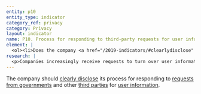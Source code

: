 ```yaml
---
entity: p10
entity_type: indicator
category_ref: privacy
category: Privacy
layout: indicator
name: P10. Process for responding to third-party requests for user information
element: | 
  <ol><li>Does the company <a href="/2019-indicators/#clearlydisclose" target="_blank" rel="noopener">clearly disclose</a> its process for responding to <a href="/2019-indicators/#nonjudicial" target="_blank" rel="noopener">non-judicial government requests</a>?</li><li>Does the company <a href="/2019-indicators/#clearlydisclose" target="_blank" rel="noopener">clearly disclose</a> its process for responding to <a href="/2019-indicators/#courtorder" target="_blank" rel="noopener">court orders</a>?</li><li>Does the company <a href="/2019-indicators/#clearlydisclose" target="_blank" rel="noopener">clearly disclose </a>its process for responding to government requests from foreign jurisdictions?</li><li>Does the company <a href="/2019-indicators/#clearlydisclose" target="_blank" rel="noopener">clearly disclose</a> its process for responding to <a href="/2019-indicators/#privaterequest" target="_blank" rel="noopener">requests made by private parties</a>?</li><li>Do the company&rsquo;s explanations <a href="/2019-indicators/#clearlydisclose" target="_blank" rel="noopener">clearly disclose</a> the legal basis under which it may comply with <a href="/2019-indicators/#governmentrequest" target="_blank" rel="noopener">government requests</a>?</li><li>Do the company&rsquo;s explanations <a href="/2019-indicators/#clearlydisclose" target="_blank" rel="noopener">clearly disclose</a> the basis under which it may comply with <a href="/2019-indicators/#privaterequest" target="_blank" rel="noopener">requests from private parties</a>?</li><li>Does the company <a href="/2019-indicators/#clearlydisclose" target="_blank" rel="noopener">clearly disclose</a> that it carries out due diligence on <a href="/2019-indicators/#governmentrequest" target="_blank" rel="noopener">government requests</a> before deciding how to respond?</li><li>Does the company <a href="/2019-indicators/#clearlydisclose" target="_blank" rel="noopener">clearly disclose</a> that it carries out due diligence on <a href="/2019-indicators/#privaterequest" target="_blank" rel="noopener">private requests</a> before deciding how to respond?</li><li>Does the company commit to push back on inappropriate or overbroad <a href="/2019-indicators/#governmentrequest" target="_blank" rel="noopener">government requests</a>?</li><li>Does the company commit to push back on inappropriate or overbroad <a href="/2019-indicators/#privaterequest" target="_blank" rel="noopener">private requests</a>?</li><li>Does the company provide clear guidance or examples of implementation of its process for <a href="/2019-indicators/#governmentrequest" target="_blank" rel="noopener">government requests</a>?</li><li>Does the company provide clear guidance or examples of implementation of its process for <a href="/2019-indicators/#privaterequest" target="_blank" rel="noopener">private requests</a>?</li></ol>
research: | 
  <p>Companies increasingly receive requests to turn over user information. These requests can come from government agencies or courts (both domestic and foreign), as well as through private processes (i.e. non-governmental and non-judicial processes) We expect companies to publicly disclose their process for responding to requests from each type of process, along with the basis for complying with these requests. Companies should also publicly commit to pushing back on inappropriate or overbroad government and private requests.</p><p>In some cases, the law might prevent a company from disclosing information referenced in this indicator&rsquo;s elements. Researchers will document situations where this is the case, but a company will still lose points if it fails to meet all elements. This represents a situation where the law causes companies to fall short of best practice, and we encourage companies to advocate for laws that enable them to fully respect users&rsquo; rights to freedom of expression and privacy.</p><p><strong>Potential sources:</strong></p><ul><li>Company transparency report</li><li>Company law enforcement guidelines</li><li>Company privacy policy</li><li>Company blog posts</li></ul>
---
```

The company should [clearly disclose](/2019-indicators/#clearlydisclose) its process for responding to [requests from governments](/2019-indicators/#govrequest) and other [third parties](/2019-indicators/#thirdparty) for [user information](/2019-indicators/#userinformation).